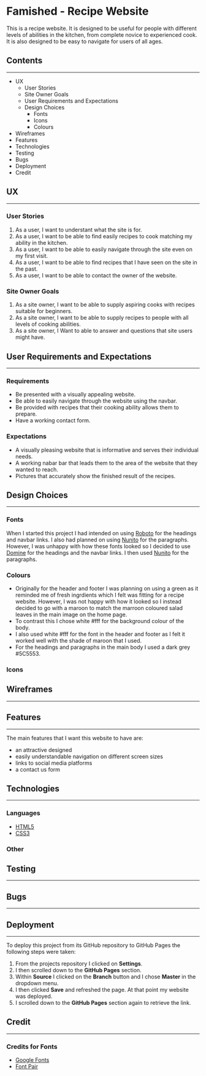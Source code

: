 # Famished - Recipe Website

This is a recipe website. It is designed to be useful for people with different levels of abilities in the kitchen, from complete novice to experienced cook. It is also designed to be easy to navigate for users of all ages.

## Contents

---

- UX
  - User Stories
  - Site Owner Goals
  - User Requirements and Expectations
  - Design Choices
    - Fonts
    - Icons
    - Colours
- Wireframes
- Features
- Technologies
- Testing
- Bugs
- Deployment
- Credit

## UX

---

### User Stories

1. As a user, I want to understant what the site is for.
2. As a user, I want to be able to find easily recipes to cook matching my ability in the kitchen.
3. As a user, I want to be able to easily navigate through the site even on my first visit.
4. As a user, I want to be able to find recipes that I have seen on the site in the past.
5. As a user, I want to be able to contact the owner of the website.

### Site Owner Goals

1. As a site owner, I want to be able to supply aspiring cooks with recipes suitable for beginners.
2. As a site owner, I want to be able to supply recipes to people with all levels of cooking abilities.
3. As a site owner, I Want to able to answer and questions that site users might have.

## User Requirements and Expectations

---

### Requirements

- Be presented with a visually appealing website.
- Be able to easily navigate through the website using the navbar.
- Be provided with recipes that their cooking ability allows them to prepare.
- Have a working contact form.

### Expectations

- A visually pleasing website that is informative and serves their individual needs.
- A working nabar bar that leads them to the area of the website that they wanted to reach.
- Pictures that accurately show the finished result of the recipes.

## Design Choices

---

### Fonts

When I started this project I had intended on using [Roboto](https://fonts.google.com/specimen/Roboto)
 for the headings and navbar links. I also had planned on using [Nunito](https://fonts.google.com/specimen/Nunito?query=nunito) 
for the paragraphs. However, I was unhappy with how these fonts looked so I decided to use [Domine](https://fonts.google.com/specimen/Domine?query=domine) for the headings and the navbar links.
I then used [Nunito](https://fonts.google.com/specimen/Nunito?query=nunito) for the paragraphs.

### Colours

- Originally for the header and footer I was planning on using a green as it reminded me of fresh ingrdients which I felt was fitting for a recipe website.
However, I was not happy with how it looked so I instead decided to go with a maroon to match the marroon coloured salad leaves in the main image on the home page.
- To contrast this I chose white #fff for the background colour of the body.
- I also used white #fff for the font in the header and footer as I felt it worked well with the shade of maroon that I used.
- For the headings and paragraphs in the main body I used a dark grey #5C5553.

### Icons

## Wireframes

---

## Features

---

The main features that I want this website to have are:
- an attractive designed
- easily understandable navigation on different screen sizes
- links to social media platforms
- a contact us form

## Technologies

---

### Languages

- [HTML5](https://en.wikipedia.org/wiki/HTML5) 
- [CSS3](https://en.wikipedia.org/wiki/CSS)

### Other


## Testing

---

## Bugs

---

## Deployment

---

To deploy this project from its GitHub repository to GitHub Pages the following steps were taken:
1. From the projects repository I clicked on **Settings**.
2. I then scrolled down to the **GitHub Pages** section.
3. Within **Source** I clicked on the **Branch** button and I chose **Master** in the dropdown menu.
4. I then clicked **Save** and refreshed the page. At that point my website was deployed.
5. I scrolled down to the **GitHub Pages** section again to retrieve the link.
## Credit

---

### Credits for Fonts

- [Google Fonts](https://fonts.google.com)
- [Font Pair](https://fontpair.co/)
